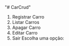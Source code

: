 "# CarCrud" 
1. Registrar Carro
2. Listar Carros
3. Apagar Carro
4. Editar Carro
0. Sair
Escolha uma opção:
